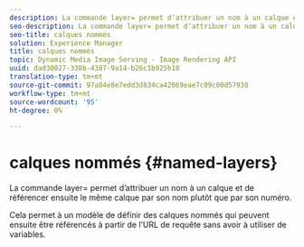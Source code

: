 ```yaml
---
description: La commande layer= permet d’attribuer un nom à un calque et de référencer ensuite le même calque par son nom plutôt que par son numéro.
seo-description: La commande layer= permet d’attribuer un nom à un calque et de référencer ensuite le même calque par son nom plutôt que par son numéro.
seo-title: calques nommés
solution: Experience Manager
title: calques nommés
topic: Dynamic Media Image Serving - Image Rendering API
uuid: dad30027-338b-4387-9a14-b26c1b925b18
translation-type: tm+mt
source-git-commit: 97a84e8e7edd3d834ca42069eae7c09c00d57938
workflow-type: tm+mt
source-wordcount: '95'
ht-degree: 0%

---
```



# calques nommés {#named-layers}

La commande layer= permet d’attribuer un nom à un calque et de référencer ensuite le même calque par son nom plutôt que par son numéro.

Cela permet à un modèle de définir des calques nommés qui peuvent ensuite être référencés à partir de l’URL de requête sans avoir à utiliser de variables.
